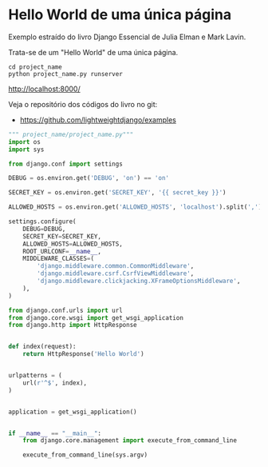 Hello World de uma única página
===

Exemplo estraído do livro Django Essencial de Julia Elman e Mark Lavin.

Trata-se de um "Hello World" de uma única página.

    cd project_name
    python project_name.py runserver

[http://localhost:8000/](http://localhost:8000/)

Veja o repositório dos códigos do livro no git:

- https://github.com/lightweightdjango/examples


```python
""" project_name/project_name.py"""
import os
import sys

from django.conf import settings

DEBUG = os.environ.get('DEBUG', 'on') == 'on'

SECRET_KEY = os.environ.get('SECRET_KEY', '{{ secret_key }}')

ALLOWED_HOSTS = os.environ.get('ALLOWED_HOSTS', 'localhost').split(',')

settings.configure(
    DEBUG=DEBUG,
    SECRET_KEY=SECRET_KEY,
    ALLOWED_HOSTS=ALLOWED_HOSTS,
    ROOT_URLCONF=__name__,
    MIDDLEWARE_CLASSES=(
        'django.middleware.common.CommonMiddleware',
        'django.middleware.csrf.CsrfViewMiddleware',
        'django.middleware.clickjacking.XFrameOptionsMiddleware',
    ),
)

from django.conf.urls import url
from django.core.wsgi import get_wsgi_application
from django.http import HttpResponse


def index(request):
    return HttpResponse('Hello World')


urlpatterns = (
    url(r'^$', index),
)


application = get_wsgi_application()


if __name__ == "__main__":
    from django.core.management import execute_from_command_line

    execute_from_command_line(sys.argv)
```